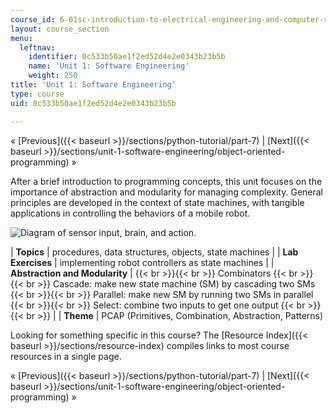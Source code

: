 ```yaml
---
course_id: 6-01sc-introduction-to-electrical-engineering-and-computer-science-i-spring-2011
layout: course_section
menu:
  leftnav:
    identifier: 0c533b50ae1f2ed52d4e2e0343b23b5b
    name: 'Unit 1: Software Engineering'
    weight: 250
title: 'Unit 1: Software Engineering'
type: course
uid: 0c533b50ae1f2ed52d4e2e0343b23b5b

---
```


« [Previous]({{< baseurl >}}/sections/python-tutorial/part-7) | [Next]({{< baseurl >}}/sections/unit-1-software-engineering/object-oriented-programming) »

After a brief introduction to programming concepts, this unit focuses on the importance of abstraction and modularity for managing complexity. General principles are developed in the context of state machines, with tangible applications in controlling the behaviors of a mobile robot.

![Diagram of sensor input, brain, and action.](/coursemedia/6-01sc-introduction-to-electrical-engineering-and-computer-science-i-spring-2011/2b5ba17ef6a414b50e1ceeb127efb06f_unit1.jpg)

| **Topics** | procedures, data structures, objects, state machines |
| **Lab Exercises** | implementing robot controllers as state machines |
| **Abstraction and Modularity** |  {{< br >}}{{< br >}} Combinators {{< br >}}{{< br >}} Cascade: make new state machine (SM) by cascading two SMs {{< br >}}{{< br >}} Parallel: make new SM by running two SMs in parallel {{< br >}}{{< br >}} Select: combine two inputs to get one output {{< br >}}{{< br >}}  |
| **Theme** | PCAP (Primitives, Combination, Abstraction, Patterns) 

Looking for something specific in this course? The [Resource Index]({{< baseurl >}}/sections/resource-index) compiles links to most course resources in a single page.

« [Previous]({{< baseurl >}}/sections/python-tutorial/part-7) | [Next]({{< baseurl >}}/sections/unit-1-software-engineering/object-oriented-programming) »